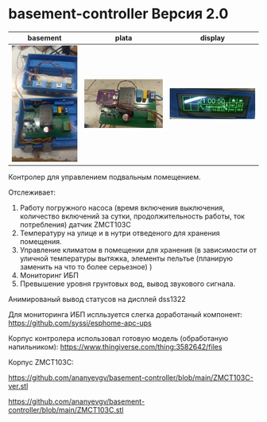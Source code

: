 # basement-controller Версия 2.0

| basement                                                  | plata                                                   | display                                    |
|------------------------------------------------------------|-----------------------------------------------------------|--------------------------------------------|
| ![basement](https://github.com/ananyevgv/basement-controller/blob/main/basement.jpg) | ![plata](https://github.com/ananyevgv/basement-controller/blob/main/plata.jpg) | ![display](https://github.com/ananyevgv/basement-controller/blob/main/display.jpg) |

Контролер для управлением подвальным помещением.

Отслеживает:
  1. Работу погружного насоса (время включения выключения, количество включений за сутки, продолжительность работы, ток потребления) датчик ZMCT103C
  2. Температуру на улице и в нутри отведеного для хранения помещения.
  3. Управление климатом в помещении для хранения (в зависимости от уличной температуры вытяжка, элементы пельтье (планирую заменить на что то более серьезное) )
  4. Мониторинг ИБП
  5. Превышение уровня грунтовых вод, вывод звукового сигнала.

Анимированый вывод статусов на дисплей dss1322

Для мониторинга ИБП испльзуется слегка доработаный компонент: 
https://github.com/syssi/esphome-apc-ups

Корпус контролера использовал готовую модель (обработаную напильником):
https://www.thingiverse.com/thing:3582642/files

Корпус ZMCT103C:

https://github.com/ananyevgv/basement-controller/blob/main/ZMCT103C-ver.stl

https://github.com/ananyevgv/basement-controller/blob/main/ZMCT103C.stl
